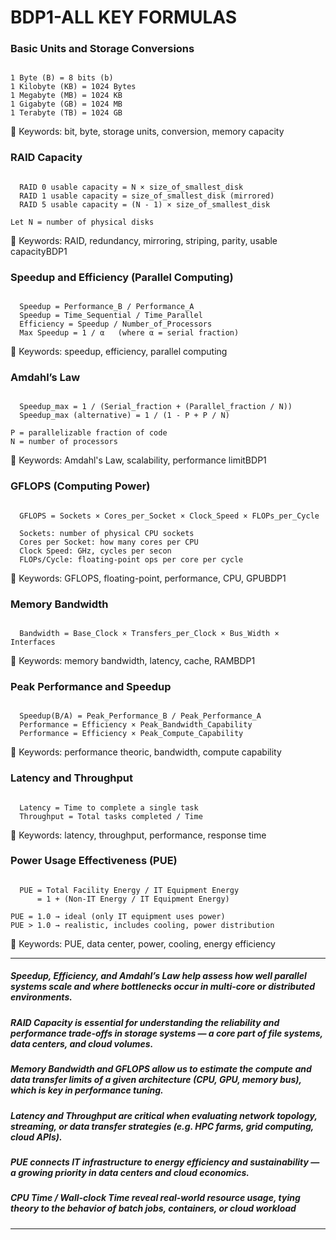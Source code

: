 # BDP1-ALL KEY FORMULAS

### Basic Units and Storage Conversions
<pre><code> 
1 Byte (B) = 8 bits (b) 
1 Kilobyte (KB) = 1024 Bytes 
1 Megabyte (MB) = 1024 KB 
1 Gigabyte (GB) = 1024 MB 
1 Terabyte (TB) = 1024 GB 
</code></pre>

🔑 Keywords: bit, byte, storage units, conversion, memory capacity

### RAID Capacity
<pre><code> 
  RAID 0 usable capacity = N × size_of_smallest_disk 
  RAID 1 usable capacity = size_of_smallest_disk (mirrored) 
  RAID 5 usable capacity = (N - 1) × size_of_smallest_disk 
  
Let N = number of physical disks
</code></pre>

🔑 Keywords: RAID, redundancy, mirroring, striping, parity, usable capacityBDP1

### Speedup and Efficiency (Parallel Computing)
<pre><code> 
  Speedup = Performance_B / Performance_A  
  Speedup = Time_Sequential / Time_Parallel  
  Efficiency = Speedup / Number_of_Processors  
  Max Speedup = 1 / α   (where α = serial fraction)  
</code></pre>

🔑 Keywords: speedup, efficiency, parallel computing

### Amdahl’s Law
<pre><code> 
  Speedup_max = 1 / (Serial_fraction + (Parallel_fraction / N)) 
  Speedup_max (alternative) = 1 / (1 - P + P / N) 
  
P = parallelizable fraction of code
N = number of processors
</code></pre>

🔑 Keywords: Amdahl's Law, scalability, performance limitBDP1

### GFLOPS (Computing Power)
<pre><code> 
  GFLOPS = Sockets × Cores_per_Socket × Clock_Speed × FLOPs_per_Cycle 

  Sockets: number of physical CPU sockets
  Cores per Socket: how many cores per CPU
  Clock Speed: GHz, cycles per secon
  FLOPs/Cycle: floating-point ops per core per cycle
</code></pre>

🔑 Keywords: GFLOPS, floating-point, performance, CPU, GPUBDP1

### Memory Bandwidth
<pre><code> 
  Bandwidth = Base_Clock × Transfers_per_Clock × Bus_Width × Interfaces 
</code></pre>

🔑 Keywords: memory bandwidth, latency, cache, RAMBDP1

### Peak Performance and Speedup
<pre><code> 
  Speedup(B/A) = Peak_Performance_B / Peak_Performance_A
  Performance = Efficiency × Peak_Bandwidth_Capability
  Performance = Efficiency × Peak_Compute_Capability
</code></pre>

🔑 Keywords: performance theoric, bandwidth, compute capability


### Latency and Throughput
<pre><code> 
  Latency = Time to complete a single task 
  Throughput = Total tasks completed / Time 
</code></pre>

🔑 Keywords: latency, throughput, performance, response time


### Power Usage Effectiveness (PUE)
<pre><code> 
  PUE = Total Facility Energy / IT Equipment Energy  
      = 1 + (Non-IT Energy / IT Equipment Energy)

PUE = 1.0 → ideal (only IT equipment uses power)
PUE > 1.0 → realistic, includes cooling, power distribution
</code></pre>

🔑 Keywords: PUE, data center, power, cooling, energy efficiency

---
##### Speedup, Efficiency, and Amdahl’s Law help assess how well parallel systems scale and where bottlenecks occur in multi-core or distributed environments.

##### RAID Capacity is essential for understanding the reliability and performance trade-offs in storage systems — a core part of file systems, data centers, and cloud volumes.

##### Memory Bandwidth and GFLOPS allow us to estimate the compute and data transfer limits of a given architecture (CPU, GPU, memory bus), which is key in performance tuning.

##### Latency and Throughput are critical when evaluating network topology, streaming, or data transfer strategies (e.g. HPC farms, grid computing, cloud APIs).

##### PUE connects IT infrastructure to energy efficiency and sustainability — a growing priority in data centers and cloud economics.

##### CPU Time / Wall-clock Time reveal real-world resource usage, tying theory to the behavior of batch jobs, containers, or cloud workload
---
